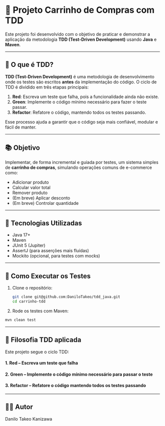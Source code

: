 # 🛒 Projeto Carrinho de Compras com TDD

Este projeto foi desenvolvido com o objetivo de praticar e demonstrar a aplicação da metodologia **TDD (Test-Driven Development)** usando **Java** e **Maven**.

---

## 🧪 O que é TDD?

**TDD (Test-Driven Development)** é uma metodologia de desenvolvimento onde os testes são escritos **antes** da implementação do código. O ciclo de TDD é dividido em três etapas principais:

1. **Red**: Escreva um teste que falha, pois a funcionalidade ainda não existe.
2. **Green**: Implemente o código mínimo necessário para fazer o teste passar.
3. **Refactor**: Refatore o código, mantendo todos os testes passando.

Esse processo ajuda a garantir que o código seja mais confiável, modular e fácil de manter.

---

## 📚 Objetivo

Implementar, de forma incremental e guiada por testes, um sistema simples de **carrinho de compras**, simulando operações comuns de e-commerce como:

- Adicionar produto
- Calcular valor total
- Remover produto
- (Em breve) Aplicar desconto
- (Em breve) Controlar quantidade

---

## 🧪 Tecnologias Utilizadas

- Java 17+
- Maven
- JUnit 5 (Jupiter)
- AssertJ (para asserções mais fluídas)
- Mockito (opcional, para testes com mocks)

---

## 🚀 Como Executar os Testes

1. Clone o repositório:
   ```bash
   git clone git@github.com:DaniloTakeo/tdd_java.git
   cd carrinho-tdd
   ```
   
2. Rode os testes com Maven:

  ```bash
  mvn clean test
  ```

---

## 🧪 Filosofia TDD aplicada
Este projeto segue o ciclo TDD:

#### 1. Red – Escreva um teste que falha
#### 2. Green – Implemente o código mínimo necessário para passar o teste
#### 3. Refactor – Refatore o código mantendo todos os testes passando

---

## 👨‍💻 Autor
Danilo Takeo Kanizawa
